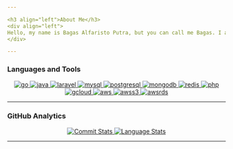 ```yaml
---

<h3 align="left">About Me</h3>
<div align="left">
Hello, my name is Bagas Alfaristo Putra, but you can call me Bagas. I am currently undergoing training as a backend developer with a focus on Golang. I have a strong interest in backend development, web application development, and business. I am open to work opportunities.
</div>

---
```


<h3 align="left">Languages and Tools</h3>
<div align="center"> 
  <a href="https://go.dev/" target="_blank" rel="noreferrer"> 
    <img src="https://img.shields.io/badge/-go-00ADD8?style=for-the-badge&logo=go&logoColor=white&color=black" alt="go"/> 
  </a>  
  <a href="https://go.dev/" target="_blank" rel="noreferrer"> 
    <img src="https://img.shields.io/badge/-Java-ED8B00?style=for-the-badge&logo=openjdk&logoColor=white&color=black" alt="java"/> 
  </a>
  <a href="https://laravel.com/" target="_blank" rel="noreferrer"> 
    <img src="https://img.shields.io/badge/laravel-%23FF2D20.svg?style=for-the-badge&logo=laravel&logoColor=white&color=black" alt="laravel"/> 
  </a> 
  <a href="https://www.mysql.com/" target="_blank" rel="noreferrer"> 
    <img src="https://img.shields.io/badge/mysql-%2300f.svg?style=for-the-badge&logo=mysql&logoColor=white&color=black" alt="mysql"/> 
  </a>
  <a href="https://www.mysql.com/" target="_blank" rel="noreferrer"> 
    <img src="https://img.shields.io/badge/PostgreSQL-316192?style=for-the-badge&logo=postgresql&logoColor=white&color=black" alt="postgresql"/> 
  </a>
  <a href="https://www.mongodb.com/" target="_blank" rel="noreferrer"> 
    <img src="https://img.shields.io/badge/MongoDB-%234ea94b.svg?style=for-the-badge&logo=mongodb&logoColor=white&color=black" alt="mongodb"/> 
  </a> 
  <a href="https://www.mongodb.com/" target="_blank" rel="noreferrer"> 
    <img src="https://img.shields.io/badge/redis-DC382D?style=for-the-badge&logo=redis&logoColor=white&color=black" alt="redis"/> 
  </a>
  <a href="https://www.php.net" target="_blank" rel="noreferrer"> 
    <img src="https://img.shields.io/badge/php-%23777BB4.svg?style=for-the-badge&logo=php&logoColor=white&color=black" alt="php"/> 
  </a> 
  <a href="https://cloud.google.com/" target="_blank" rel="noreferrer"> 
    <img src="https://img.shields.io/badge/-google%20cloud-4285F4?style=for-the-badge&logo=google-cloud&logoColor=white&color=black" alt="gcloud"/> 
  </a>
  <a href="https://cloud.google.com/" target="_blank" rel="noreferrer"> 
    <img src="https://img.shields.io/badge/-amazon%20aws-232F3E?style=for-the-badge&logo=amazon-aws&logoColor=white&color=black" alt="aws"/> 
  </a>
  <a href="https://cloud.google.com/" target="_blank" rel="noreferrer"> 
    <img src="https://img.shields.io/badge/-amazon%20s3-569A31?style=for-the-badge&logo=amazon-s3&logoColor=white&color=black" alt="awss3"/> 
  </a>
  <a href="https://cloud.google.com/" target="_blank" rel="noreferrer"> 
    <img src="https://img.shields.io/badge/-amazon%20rds-527FFF?style=for-the-badge&logo=amazon-rds&logoColor=white&color=black" alt="awsrds"/> 
  </a>
</div>

---

<h3 align="left">GitHub Analytics</h3>
<div align="center">
  <a href="https://github.com/bagasalfaristo">
    <img src="https://github-readme-stats.vercel.app/api?username=bagasalfaristo&show_icons=true&include_all_commits=true&count_private=true&bg_color=000&title_color=fff&text_color=fff&icon_color=fff" alt="Commit Stats"/>
  </a>
  <a href="https://github.com/bagasalfaristo">
    <img src="https://github-readme-stats.vercel.app/api/top-langs/?username=bagasalfaristo&layout=compact&langs_count=8&bg_color=000&title_color=fff&text_color=fff" alt="Language Stats"/>
  </a>
</div>

---
